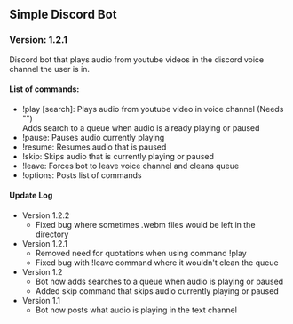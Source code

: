 ## Simple Discord Bot

### Version: 1.2.1

Discord bot that plays audio from youtube videos in the discord voice channel
the user is in. 

#### List of commands:

* !play [search]: Plays audio from youtube video in voice channel (Needs "")  
  Adds search to a queue when audio is already playing or paused
* !pause: Pauses audio currently playing
* !resume: Resumes audio that is paused
* !skip: Skips audio that is currently playing or paused 
* !leave: Forces bot to leave voice channel and cleans queue
* !options: Posts list of commands

#### Update Log

* Version 1.2.2
  *  Fixed bug where sometimes .webm files would be left in the directory
* Version 1.2.1
  *  Removed need for quotations when using command !play
  *  Fixed bug with !leave command where it wouldn't clean the queue
* Version 1.2
  *  Bot now adds searches to a queue when audio is playing or paused
  *  Added skip command that skips audio currently playing or paused
* Version 1.1 
  *  Bot now posts what audio is playing in the text channel
